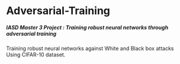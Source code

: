 # Adversarial-Training
##### IASD Master 3 Project : Training robust neural networks through adversarial training

Training robust neural networks against White and Black box attacks  
Using CIFAR-10 dataset.

